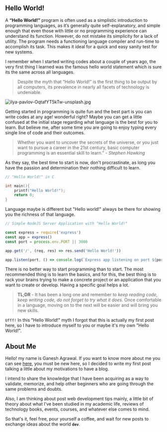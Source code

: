 ## Hello World!

A **“Hello World!”** program is often used as a simplistic introduction to programming languages, as it’s generally quite self-explanatory, and simple enough that even those with little or no programming experience can understand its function. However, do not mistake its simplicity for a lack of utility. The program needs a functioning language compiler and run-time to accomplish its task. This makes it ideal for a quick and easy sanity test for new systems.

I remember when I started writing codes about a couple of years ago, the very first thing I learned was the famous hello world statement which is sure its the same across all languages.

> Despite the myth that “Hello World!” is the first thing to be output by all computers, its prevalence in nearly all facets of technology is undeniable.


![ilya-pavlov-OqtafYT5kTw-unsplash.jpg](https://cdn.hashnode.com/res/hashnode/image/upload/v1594646598566/m_XhZnyMT.jpeg)


Getting started in programming is quite fun and the best part is you can write codes at any age! wonderful right? Maybe you can get a little confused at the initial stage regarding what language is the best for you to learn. But believe me, after some time you are going to enjoy typing every single line of code and their outcomes.


> Whether you want to uncover the secrets of the universe, or you just want to pursue a career in the 21st century, basic computer programming is an essential skill to learn.” - *Stephen Hawking*

As they say, the best time to start is now, don't procrastinate, as long you have the passion and determination their nothing difficult to learn.


```c
// "Hello World!" in C

int main(){
    printf("Hello World!");
    return 0;
}

``` 

Language maybe is different but "Hello world!" always be there for showing you the richness of that language.

```javascript
// Simple NodeJS Server Application with "Hello World!"

const express = require('express')
const app = express()
const port = process.env.PORT || 3000

app.get('/', (req, res) => res.send('Hello World!'))

app.listen(port, () => console.log(`Express app listening on port ${port}!`))
```

There is no better way to start programming than to start. The most recommended thing is to learn the basics, and for this, the best thing is to rack your brains trying to make a concrete project or an application that you want to create or develop. Having a specific goal helps a lot.


> **TL;DR** - It has been a long one and remember to *keep reading code, keep writing code, do not forget to try what it does*. Once comfortable in a language, moving on to the next will be easier and will bring you new skills.


`Ufff!` In this "Hello World!" myth I forgot that this is actually my first post here, so I have to introduce myself to you or maybe it's my own "Hello World!".

## About Me
Hello! my name is Ganesh Agrawal. If you want to know more about me you can see [here](https://www.linkedin.com/in/iamganeshagrawal/), you must be new here, so I decided to write my first post talking a little about my motivations to have a blog.

I intend to share the knowledge that I have been acquiring as a way to validate, memorize, and help other beginners who are going through the same problems and doubts.

Also, I am thinking about post web development tips mainly, a little bit of theory about what I've been studied in my academic life, reviews of technology books, events, courses, and whatever else comes to mind.

So that's it, feel free, pour yourself a coffee, and wait for new posts to exchange ideas about the world **`dev`**.